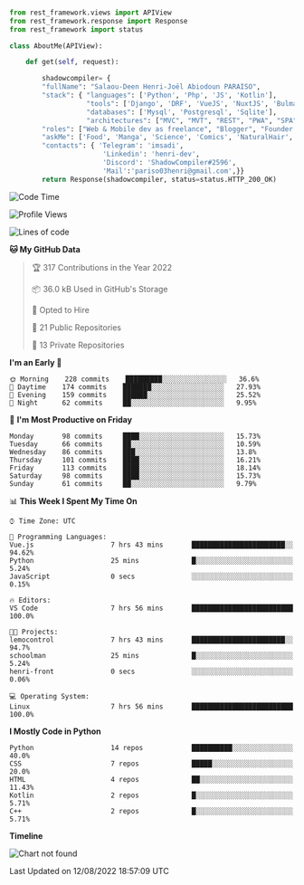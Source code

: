 ###
```python
from rest_framework.views import APIView
from rest_framework.response import Response
from rest_framework import status

class AboutMe(APIView):

    def get(self, request):

        shadowcompiler= {
        "fullName": "Salaou-Deen Henri-Joël Abiodoun PARAISO",
        "stack": { "languages": ['Python', 'Php', 'JS', 'Kotlin'],
                   "tools": ['Django', 'DRF', 'VueJS', 'NuxtJS', 'Bulma', 'Beufy'],
                   "databases": ['Mysql', 'Postgresql', 'Sqlite'],
                   "architectures": ["MVC", "MVT", "REST", "PWA", "SPA"]},        
        "roles": ["Web & Mobile dev as freelance", "Blogger", "Founder at @henrid3v", "Mentor"],
        "askMe": ['Food', 'Manga', 'Science', 'Comics', 'NaturalHair', 'Photography', 'Tech', 'Programming'],
        "contacts": { 'Telegram': 'imsadi',
                       'Linkedin': 'henri-dev',
                       'Discord': 'ShadowCompiler#2596',
                       'Mail':'pariso03henri@gmail.com',}}
        return Response(shadowcompiler, status=status.HTTP_200_OK)

```                    

<!--START_SECTION:waka-->
![Code Time](http://img.shields.io/badge/Code%20Time-0%20secs-blue)

![Profile Views](http://img.shields.io/badge/Profile%20Views-2-blue)

![Lines of code](https://img.shields.io/badge/From%20Hello%20World%20I%27ve%20Written-55%20Thousand%20lines%20of%20code-blue)

**🐱 My GitHub Data** 

> 🏆 317 Contributions in the Year 2022
 > 
> 📦 36.0 kB Used in GitHub's Storage 
 > 
> 💼 Opted to Hire
 > 
> 📜 21 Public Repositories 
 > 
> 🔑 13 Private Repositories  
 > 
**I'm an Early 🐤** 

```text
🌞 Morning    228 commits    █████████░░░░░░░░░░░░░░░░   36.6% 
🌆 Daytime    174 commits    ███████░░░░░░░░░░░░░░░░░░   27.93% 
🌃 Evening    159 commits    ██████░░░░░░░░░░░░░░░░░░░   25.52% 
🌙 Night      62 commits     ██░░░░░░░░░░░░░░░░░░░░░░░   9.95%

```
📅 **I'm Most Productive on Friday** 

```text
Monday       98 commits     ████░░░░░░░░░░░░░░░░░░░░░   15.73% 
Tuesday      66 commits     ██░░░░░░░░░░░░░░░░░░░░░░░   10.59% 
Wednesday    86 commits     ███░░░░░░░░░░░░░░░░░░░░░░   13.8% 
Thursday     101 commits    ████░░░░░░░░░░░░░░░░░░░░░   16.21% 
Friday       113 commits    ████░░░░░░░░░░░░░░░░░░░░░   18.14% 
Saturday     98 commits     ████░░░░░░░░░░░░░░░░░░░░░   15.73% 
Sunday       61 commits     ██░░░░░░░░░░░░░░░░░░░░░░░   9.79%

```


📊 **This Week I Spent My Time On** 

```text
⌚︎ Time Zone: UTC

💬 Programming Languages: 
Vue.js                   7 hrs 43 mins       ███████████████████████░░   94.62% 
Python                   25 mins             █░░░░░░░░░░░░░░░░░░░░░░░░   5.24% 
JavaScript               0 secs              ░░░░░░░░░░░░░░░░░░░░░░░░░   0.15%

🔥 Editors: 
VS Code                  7 hrs 56 mins       █████████████████████████   100.0%

🐱‍💻 Projects: 
lemocontrol              7 hrs 43 mins       ███████████████████████░░   94.7% 
schoolman                25 mins             █░░░░░░░░░░░░░░░░░░░░░░░░   5.24% 
henri-front              0 secs              ░░░░░░░░░░░░░░░░░░░░░░░░░   0.06%

💻 Operating System: 
Linux                    7 hrs 56 mins       █████████████████████████   100.0%

```

**I Mostly Code in Python** 

```text
Python                   14 repos            ██████████░░░░░░░░░░░░░░░   40.0% 
CSS                      7 repos             █████░░░░░░░░░░░░░░░░░░░░   20.0% 
HTML                     4 repos             ██░░░░░░░░░░░░░░░░░░░░░░░   11.43% 
Kotlin                   2 repos             █░░░░░░░░░░░░░░░░░░░░░░░░   5.71% 
C++                      2 repos             █░░░░░░░░░░░░░░░░░░░░░░░░   5.71%

```


**Timeline**

![Chart not found](https://raw.githubusercontent.com/shadowcompiler/shadowcompiler/main/charts/bar_graph.png) 


 Last Updated on 12/08/2022 18:57:09 UTC
<!--END_SECTION:waka-->
